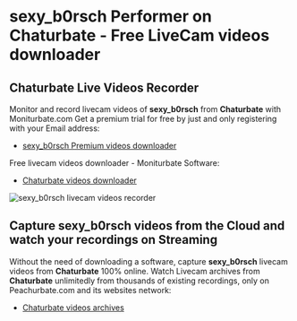 # sexy_b0rsch Performer on Chaturbate - Free LiveCam videos downloader

## Chaturbate Live Videos Recorder

Monitor and record livecam videos of **sexy_b0rsch** from **Chaturbate** with Moniturbate.com
Get a premium trial for free by just and only registering with your Email address:
* [sexy_b0rsch Premium videos downloader](https://moniturbate.com/request-demo-licence-key.html)

Free livecam videos downloader - Moniturbate Software:
* [Chaturbate videos downloader](https://moniturbate.com/moniturbate-download-software.html)

![sexy_b0rsch livecam videos recorder](https://peachurnet.com/templates/moniturbate-software.png)


## Capture sexy_b0rsch videos from the Cloud and watch your recordings on Streaming

Without the need of downloading a software, capture **sexy_b0rsch** livecam videos from **Chaturbate** 100% online.
Watch Livecam archives from **Chaturbate** unlimitedly from thousands of existing recordings, only on Peachurbate.com and its websites network:
* [Chaturbate videos archives](https://peachurnet.com/)